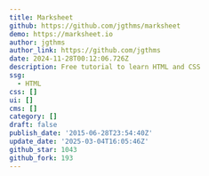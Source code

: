 ```yaml
---
title: Marksheet
github: https://github.com/jgthms/marksheet
demo: https://marksheet.io
author: jgthms
author_link: https://github.com/jgthms
date: 2024-11-28T00:12:06.726Z
description: Free tutorial to learn HTML and CSS
ssg:
  - HTML
css: []
ui: []
cms: []
category: []
draft: false
publish_date: '2015-06-28T23:54:40Z'
update_date: '2025-03-04T16:05:46Z'
github_star: 1043
github_fork: 193
---
```

